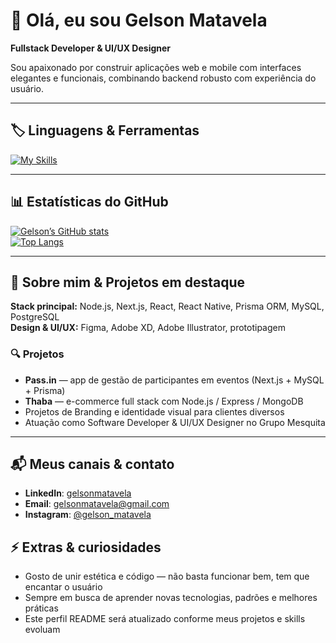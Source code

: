 # 👋 Olá, eu sou Gelson Matavela

**Fullstack Developer & UI/UX Designer**

Sou apaixonado por construir aplicações web e mobile com interfaces elegantes e funcionais, combinando backend robusto com experiência do usuário.

---

## 🏷️ Linguagens & Ferramentas

[![My Skills](https://skillicons.dev/icons?i=js,ts,react,nextjs,nodejs,prisma,postgres,mysql,figma&theme=light)](https://skillicons.dev)  

---

## 📊 Estatísticas do GitHub

[![Gelson’s GitHub stats](https://github-readme-stats.vercel.app/api?username=gelsonmatavela&show_icons=true&theme=radical)](https://github.com/gelsonmatavela)  
[![Top Langs](https://github-readme-stats.vercel.app/api/top-langs/?username=gelsonmatavela&layout=compact&theme=radical)](https://github.com/gelsonmatavela)  

---

## 💼 Sobre mim & Projetos em destaque

**Stack principal:** Node.js, Next.js, React, React Native, Prisma ORM, MySQL, PostgreSQL  
**Design & UI/UX:** Figma, Adobe XD, Adobe Illustrator, prototipagem  

### 🔍 Projetos

- **Pass.in** — app de gestão de participantes em eventos (Next.js + MySQL + Prisma)  
- **Thaba** — e-commerce full stack com Node.js / Express / MongoDB  
- Projetos de Branding e identidade visual para clientes diversos  
- Atuação como Software Developer & UI/UX Designer no Grupo Mesquita  

---

## 📬 Meus canais & contato

- **LinkedIn**: [gelsonmatavela](https://mz.linkedin.com/in/gelsonmatavela/pt)  
- **Email**: gelsonmatavela@gmail.com  
- **Instagram**: [@gelson_matavela](https://www.instagram.com/gelson_matavela/)  

## ⚡ Extras & curiosidades

- Gosto de unir estética e código — não basta funcionar bem, tem que encantar o usuário  
- Sempre em busca de aprender novas tecnologias, padrões e melhores práticas  
- Este perfil README será atualizado conforme meus projetos e skills evoluam  
